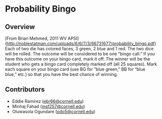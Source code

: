 # Probability Bingo

## Overview
[From Brian Mehmed, 2011 WV APSI] (http://noblestatman.com/uploads/6/6/7/3/66731677/probability_bingo.pdf)
Each of two die has colored faces, 3 green, 2 blue and 1 red. The two dice
will be rolled. The outcome will be considered to be one “bingo call.” If you
have this outcome on your bingo card, mark it off. The winner will be the
student who gets a bingo card completely marked off (all 25 squares). Mark
each square on your bingo card (use BG for “blue green,” BB for “blue
blue,” etc.) so that you have the best chance of winning.

## Contributors
- Eddie Ramirez (ebr66@cornell.edu)
- Minhaj Fahad (msf257@cornell.edu)
- Oluwasola Ogundare (odo5@cornell.edu)
